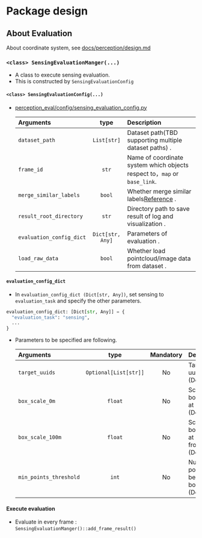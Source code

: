 # Package design

## About Evaluation

About coordinate system, see [docs/perception/design.md](../perception/design.md)

### `<class> SensingEvaluationManger(...)`

- A class to execute sensing evaluation.
- This is constructed by `SensingEvaluationConfig`

#### `<class> SensingEvaluationConfig(...)`

- [perception_eval/config/sensing_evaluation_config.py](../../../perception_eval/perception_eval/config/sensing_evaluation_config.py)

  | Arguments                |       type       | Description                                                               |
  | :----------------------- | :--------------: | :------------------------------------------------------------------------ |
  | `dataset_path`           |   `List[str]`    | Dataset path(TBD supporting multiple dataset paths) .                     |
  | `frame_id`               |      `str`       | Name of coordinate system which objects respect to，`map` or `base_link`. |
  | `merge_similar_labels`   |      `bool`      | Whether merge similar labels[Reference](../perception/label.md) .         |
  | `result_root_directory`  |      `str`       | Directory path to save result of log and visualization .                  |
  | `evaluation_config_dict` | `Dict[str, Any]` | Parameters of evaluation .                                                |
  | `load_raw_data`          |      `bool`      | Whether load pointcloud/image data from dataset .                         |

#### `evaluation_config_dict`

- In `evaluation_config_dict (Dict[str, Any])`, set sensing to `evaluation_task` and specify the other parameters.

```python
evaluation_config_dict: [Dict[str, Any]] = {
  "evaluation_task": "sensing",
  ...
}
```

- Parameters to be specified are following.

  | Arguments              |         type          | Mandatory | Description                                                        |
  | :--------------------- | :-------------------: | :-------: | :----------------------------------------------------------------- |
  | `target_uuids`         | `Optional[List[str]]` |    No     | Target objects' uuid. (Default=None)                               |
  | `box_scale_0m`         |        `float`        |    No     | Scale factor of bounding box at 0m. (Default=1.0)                  |
  | `box_scale_100m`       |        `float`        |    No     | Scale factor of bounding box at 100m ahead from ego. (Default=1.0) |
  | `min_points_threshold` |         `int`         |    No     | Number of points should be included in bounding box. (Default=1)   |

#### Execute evaluation

- Evaluate in every frame : `SensingEvaluationManger()::add_frame_result()`
